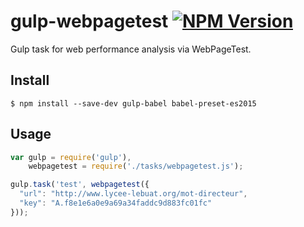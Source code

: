 # gulp-webpagetest [![NPM Version](https://img.shields.io/npm/v/gulp-webpagetest.svg)](https://npmjs.org/package/gulp-webpagetest)

Gulp task for web performance analysis via WebPageTest.

## Install

```
$ npm install --save-dev gulp-babel babel-preset-es2015
```

## Usage

```js
var gulp = require('gulp'),
    webpagetest = require('./tasks/webpagetest.js');

gulp.task('test', webpagetest({
  "url": "http://www.lycee-lebuat.org/mot-directeur",
  "key": "A.f8e1e6a0e9a69a34faddc9d883fc01fc"
}));
```

